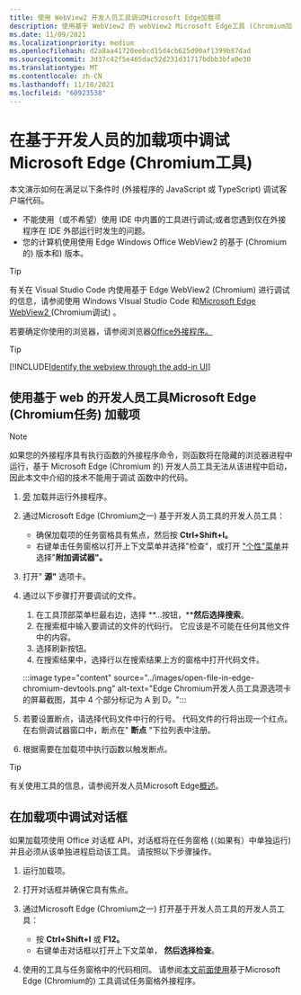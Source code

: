 ```yaml
---
title: 使用 WebView2 开发人员工具调试Microsoft Edge加载项
description: 使用基于 WebView2 的 webView2 Microsoft Edge工具 (Chromium加载项) 。
ms.date: 11/09/2021
ms.localizationpriority: medium
ms.openlocfilehash: d2a8aa41720eebcd15d4cb625d90af1399b87dad
ms.sourcegitcommit: 3d37c42f5e465dac52d231d31717bdbb3bfa0e30
ms.translationtype: MT
ms.contentlocale: zh-CN
ms.lasthandoff: 11/10/2021
ms.locfileid: "60923538"
---
```

# <a name="debug-add-ins-using-developer-tools-in-microsoft-edge-chromium-based"></a>在基于开发人员的加载项中调试Microsoft Edge (Chromium工具) 

本文演示如何在满足以下条件时 (外接程序的 JavaScript 或 TypeScript) 调试客户端代码。

- 不能使用（或不希望）使用 IDE 中内置的工具进行调试;或者您遇到仅在外接程序在 IDE 外部运行时发生的问题。
- 您的计算机使用使用 Edge Windows Office WebView2 的基于 (Chromium 的) 版本和) 版本。

> [!TIP]
> 有关在 Visual Studio Code 内使用基于 Edge WebView2 (Chromium) 进行调试的信息，请参阅使用 Windows Visual Studio Code 和[Microsoft Edge WebView2 ](debug-desktop-using-edge-chromium.md) (Chromium调试) 。

若要确定你使用的浏览器，请参阅浏览器[Office外接程序。](../concepts/browsers-used-by-office-web-add-ins.md)

> [!TIP]
> [!INCLUDE[Identify the webview through the add-in UI](../includes/identify-webview-in-ui.md)]

## <a name="debug-a-task-pane-add-in-using-microsoft-edge-chromium-based-developer-tools"></a>使用基于 web 的开发人员工具Microsoft Edge (Chromium任务) 加载项

> [!NOTE]
> 如果您的外接程序具有执行函数的外接程序[](../design/add-in-commands.md)命令，则函数将在隐藏的浏览器进程中运行，基于 Microsoft Edge (Chromium 的) 开发人员工具无法从该进程中启动，因此本文中介绍的技术不能用于调试 函数中的代码。

1. [旁](create-a-network-shared-folder-catalog-for-task-pane-and-content-add-ins.md) 加载并运行外接程序。
1. 通过Microsoft Edge (Chromium之一) 基于开发人员工具的开发人员工具：

   - 确保加载项的任务窗格具有焦点，然后按 **Ctrl+Shift+I。**
   - 右键单击任务窗格以打开上下文菜单并选择"检查"，或打开 ["个性"菜单](../design/task-pane-add-ins.md#personality-menu)并选择"**附加调试器"。**

1. 打开" **源"** 选项卡。
1. 通过以下步骤打开要调试的文件。

   1. 在工具顶部菜单栏最右边，选择 **...按钮，****然后选择搜索**。
   1. 在搜索框中输入要调试的文件的代码行。 它应该是不可能在任何其他文件中的内容。
   1. 选择刷新按钮。
   1. 在搜索结果中，选择行以在搜索结果上方的窗格中打开代码文件。

   :::image type="content" source="../images/open-file-in-edge-chromium-devtools.png" alt-text="Edge Chromium开发人员工具源选项卡的屏幕截图，其中 4 个部分标记为 A 到 D。":::

1. 若要设置断点，请选择代码文件中行的行号。 代码文件的行将出现一个红点。 在右侧调试器窗口中，断点在" **断点** "下拉列表中注册。
1. 根据需要在加载项中执行函数以触发断点。

> [!TIP]
> 有关使用工具的信息，请参阅开发人员Microsoft Edge[概述](/microsoft-edge/devtools-guide-chromium/)。

## <a name="debug-a-dialog-in-an-add-in"></a>在加载项中调试对话框

如果加载项使用 Office 对话框 API，对话框将在任务窗格 (（如果有）中单独运行) 并且必须从该单独进程启动该工具。 请按照以下步骤操作。

1. 运行加载项。
1. 打开对话框并确保它具有焦点。
1. 通过Microsoft Edge (Chromium之一) 打开基于开发人员工具的开发人员工具：

   - 按 **Ctrl+Shift+I** 或 **F12。**
   - 右键单击对话框以打开上下文菜单， **然后选择检查**。

1. 使用的工具与任务窗格中的代码相同。 请参阅[本文前面使用](#debug-a-task-pane-add-in-using-microsoft-edge-chromium-based-developer-tools)基于Microsoft Edge (Chromium的) 工具调试任务窗格外接程序。
